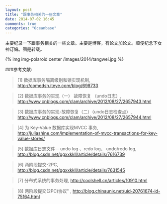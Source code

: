 ```yaml
---
layout: post
title: "跟事务相关的一些文章"
date: 2014-07-02 16:45
comments: true
categories: "Oceanbase"
---
```

  主要纪录一下跟事务相关的一些文章。主要是博客，有论文加论文。顺便纪念下女神订婚。图是转载。
  
  {% img img-polaroid center /images/2014/tangwei.jpg %}

[1]: http://comedsh.iteye.com/blog/698733 "数据库事务隔离级别和锁实现机制"
[2]: http://www.cnblogs.com/clam/archive/2012/08/27/2657943.html "数据库事务的实现（一） 故障恢复 （undo日志）"
[3]: http://www.cnblogs.com/clam/archive/2012/08/27/2657944.html "数据库事务的实现-故障恢复（二）（undo日志检查点）"
[4]: http://juliashine.com/implementation-of-mvcc-transactions-for-key-value-stores/ "为 Key-Value 数据库实现MVCC 事务"
[5]: http://blog.csdn.net/ggxxkkll/article/details/7616739 "数据库日志文件-- undo log 、redo log、 undo/redo log"
[6]: http://blog.csdn.net/ggxxkkll/article/details/7631545 "两阶段提交-2PC"
[7]: http://coolshell.cn/articles/10910.html "分布式系统的事务处理"
[8]: http://blog.chinaunix.net/uid-20761674-id-75164.html "两阶段提交(2PC)协议" 

###参考文献:

>\[1] 数据库事务隔离级别和锁实现机制, <http://comedsh.iteye.com/blog/698733>

>\[2] 数据库事务的实现（一） 故障恢复 （undo日志）, <http://www.cnblogs.com/clam/archive/2012/08/27/2657943.html>

>\[3] 数据库事务的实现-故障恢复（二）（undo日志检查点）, <http://www.cnblogs.com/clam/archive/2012/08/27/2657944.html>

>\[4] 为 Key-Value 数据库实现MVCC 事务, <http://juliashine.com/implementation-of-mvcc-transactions-for-key-value-stores/>

>\[5] 数据库日志文件-- undo log 、redo log、 undo/redo log, <http://blog.csdn.net/ggxxkkll/article/details/7616739>

>\[6] 两阶段提交-2PC, <http://blog.csdn.net/ggxxkkll/article/details/7631545>

>\[7] 分布式系统的事务处理, <http://coolshell.cn/articles/10910.html>

>\[8] 两阶段提交(2PC)协议" , <http://blog.chinaunix.net/uid-20761674-id-75164.html>